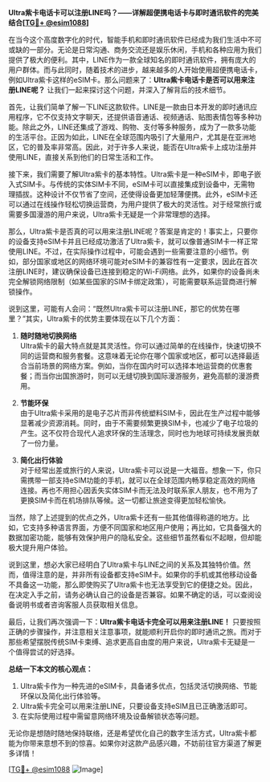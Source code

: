 **Ultra紫卡电话卡可以注册LINE吗？——详解超便携电话卡与即时通讯软件的完美结合[[TG💪+ @esim1088](https://t.me/s/esim1088)]**

在当今这个高度数字化的时代，智能手机和即时通讯软件已经成为我们生活中不可或缺的一部分。无论是日常沟通、商务交流还是娱乐休闲，手机和各种应用为我们提供了极大的便利。其中，LINE作为一款全球知名的即时通讯软件，拥有庞大的用户群体。而与此同时，随着技术的进步，越来越多的人开始使用超便携电话卡，例如Ultra紫卡这样的eSIM卡。那么问题来了：**Ultra紫卡电话卡是否可以用来注册LINE呢？** 让我们一起来探讨这个问题，并深入了解背后的技术细节。

首先，让我们简单了解一下LINE这款软件。LINE是一款由日本开发的即时通讯应用程序，它不仅支持文字聊天，还提供语音通话、视频通话、贴图表情包等多种功能。除此之外，LINE还集成了游戏、购物、支付等多种服务，成为了一款多功能的生活平台。正因为如此，LINE在全球范围内吸引了大量用户，尤其是在亚洲地区，它的普及率非常高。因此，对于许多人来说，能否在Ultra紫卡上成功注册并使用LINE，直接关系到他们的日常生活和工作。

接下来，我们需要了解Ultra紫卡的基本特性。Ultra紫卡是一种eSIM卡，即电子嵌入式SIM卡。与传统的实体SIM卡不同，eSIM卡可以直接集成到设备中，无需物理插拔。这种设计不仅节省了空间，还使得设备更加轻薄便携。此外，eSIM卡还可以通过在线操作轻松切换运营商，为用户提供了极大的灵活性。对于经常旅行或需要多国漫游的用户来说，Ultra紫卡无疑是一个非常理想的选择。

那么，Ultra紫卡是否真的可以用来注册LINE呢？答案是肯定的！事实上，只要你的设备支持eSIM卡并且已经成功激活了Ultra紫卡，就可以像普通SIM卡一样正常使用LINE。不过，在实际操作过程中，可能会遇到一些需要注意的小细节。例如，部分国家或地区的网络环境可能对eSIM卡的兼容性有一定要求，因此在首次注册LINE时，建议确保设备已连接到稳定的Wi-Fi网络。此外，如果你的设备尚未完全解锁网络限制（如某些国家的SIM卡绑定政策），可能需要联系运营商进行解锁操作。

说到这里，可能有人会问：“既然Ultra紫卡可以注册LINE，那它的优势在哪里？”其实，Ultra紫卡的优势主要体现在以下几个方面：

1. **随时随地切换网络**  
   Ultra紫卡的最大特点就是其灵活性。你可以通过简单的在线操作，快速切换不同的运营商和服务套餐。这意味着无论你在哪个国家或地区，都可以选择最适合当前场景的网络方案。例如，当你在国内时可以选择本地运营商的优惠套餐；而当你出国旅游时，则可以无缝切换到国际漫游服务，避免高额的漫游费用。

2. **节能环保**  
   由于Ultra紫卡采用的是电子芯片而非传统塑料SIM卡，因此在生产过程中能够显著减少资源消耗。同时，由于不需要频繁更换SIM卡，也减少了电子垃圾的产生。这不仅符合现代人追求环保的生活理念，同时也为地球可持续发展贡献了一份力量。

3. **简化出行体验**  
   对于经常出差或旅行的人来说，Ultra紫卡可以说是一大福音。想象一下，你只需携带一部支持eSIM功能的手机，就可以在全球范围内畅享稳定高效的网络连接。再也不用担心因丢失实体SIM卡而无法及时联系家人朋友，也不用为了更换SIM卡而在机场排队等候。这一切都让旅途变得更加轻松愉快。

当然，除了上述提到的优点之外，Ultra紫卡还有一些其他值得称道的地方。比如，它支持多种语言界面，方便不同国家和地区用户使用；再比如，它具备强大的数据加密功能，能够有效保护用户的隐私安全。这些细节虽然看似不起眼，但却能极大提升用户体验。

说到这里，想必大家已经明白了Ultra紫卡与LINE之间的关系及其独特价值。然而，值得注意的是，并非所有设备都支持eSIM卡。如果你的手机或其他移动设备不具备这一功能，那么即使购买了Ultra紫卡也无法享受到它的便捷之处。因此，在决定入手之前，请务必确认自己的设备是否兼容。如果不确定的话，可以查阅设备说明书或者咨询客服人员获取相关信息。

最后，让我们再次强调一下：**Ultra紫卡电话卡完全可以用来注册LINE！** 只要按照正确的步骤操作，并注意相关注意事项，就能顺利开启你的即时通讯之旅。而对于那些希望摆脱传统SIM卡束缚、追求更高自由度的用户来说，Ultra紫卡无疑是一个值得尝试的好选择。

**总结一下本文的核心观点：**  
1. Ultra紫卡作为一种先进的eSIM卡，具备诸多优点，包括灵活切换网络、节能环保以及简化出行体验等。  
2. Ultra紫卡完全可以用来注册LINE，只要设备支持eSIM且已正确激活即可。  
3. 在实际使用过程中需留意网络环境及设备解锁状态等问题。  

无论你是想随时随地保持联络，还是希望优化自己的数字生活方式，Ultra紫卡都能为你带来意想不到的惊喜。如果你对这款产品感兴趣，不妨前往官方渠道了解更多详情！

[[TG💪+ @esim1088](https://t.me/s/esim1088) ![Image](https://i.postimg.cc/4NQfJmqS/Snipaste-2025-05-13-00-14-12.png)]